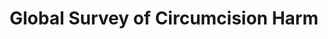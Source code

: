---
layout: organizations
title: Global Survey of Circumcision Harm
links:
 - type: Website
   url: http://circumcisionharm.org/
---